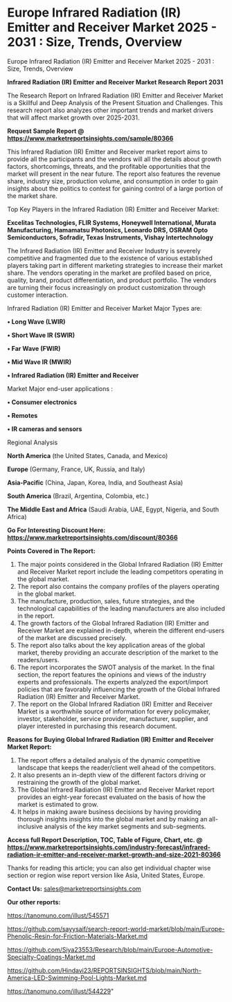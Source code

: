 # Europe Infrared Radiation (IR) Emitter and Receiver Market 2025 - 2031 : Size, Trends, Overview
Europe Infrared Radiation (IR) Emitter and Receiver Market 2025 - 2031 : Size, Trends, Overview

<strong>Infrared Radiation (IR) Emitter and Receiver Market Research Report 2031</strong>

The Research Report on Infrared Radiation (IR) Emitter and Receiver Market is a Skillful and Deep Analysis of the Present Situation and Challenges. This research report also analyzes other important trends and market drivers that will affect market growth over 2025-2031.

<strong>Request Sample Report @ <a href=https://www.marketreportsinsights.com/sample/80366>https://www.marketreportsinsights.com/sample/80366</a></strong>

This Infrared Radiation (IR) Emitter and Receiver market report aims to provide all the participants and the vendors will all the details about growth factors, shortcomings, threats, and the profitable opportunities that the market will present in the near future. The report also features the revenue share, industry size, production volume, and consumption in order to gain insights about the politics to contest for gaining control of a large portion of the market share.

Top Key Players in the Infrared Radiation (IR) Emitter and Receiver Market:

<strong>Excelitas Technologies, FLIR Systems, Honeywell International, Murata Manufacturing, Hamamatsu Photonics, Leonardo DRS, OSRAM Opto Semiconductors, Sofradir, Texas Instruments, Vishay Intertechnology</strong>

The Infrared Radiation (IR) Emitter and Receiver Industry is severely competitive and fragmented due to the existence of various established players taking part in different marketing strategies to increase their market share. The vendors operating in the market are profiled based on price, quality, brand, product differentiation, and product portfolio. The vendors are turning their focus increasingly on product customization through customer interaction.

Infrared Radiation (IR) Emitter and Receiver Market Major Types are:

<strong>• Long Wave (LWIR)

• Short Wave IR (SWIR)

• Far Wave (FWIR)

• Mid Wave IR (MWIR)

• Infrared Radiation (IR) Emitter and Receiver</strong>

Market Major end-user applications :

<strong>• Consumer electronics

• Remotes

• IR cameras and sensors</strong>

Regional Analysis

</u><strong><b>North America</b></strong> (the United States, Canada, and Mexico)

<strong><b>Europe </b></strong>(Germany, France, UK, Russia, and Italy)

<strong><b>Asia-Pacific</b></strong> (China, Japan, Korea, India, and Southeast Asia)

<strong><b>South America</b></strong> (Brazil, Argentina, Colombia, etc.)

<strong><b>The Middle East and Africa</b></strong> (Saudi Arabia, UAE, Egypt, Nigeria, and South Africa)

<strong>Go For Interesting Discount Here: <a href=https://www.marketreportsinsights.com/discount/80366>https://www.marketreportsinsights.com/discount/80366</a></strong>

<strong>Points Covered in The Report:</strong>
<ol>
  <li>The major points considered in the Global Infrared Radiation (IR) Emitter and Receiver Market report include the leading competitors operating in the global market.</li>
  <li>The report also contains the company profiles of the players operating in the global market.</li>
  <li>The manufacture, production, sales, future strategies, and the technological capabilities of the leading manufacturers are also included in the report.</li>
  <li>The growth factors of the Global Infrared Radiation (IR) Emitter and Receiver Market are explained in-depth, wherein the different end-users of the market are discussed precisely.</li>
  <li>The report also talks about the key application areas of the global market, thereby providing an accurate description of the market to the readers/users.</li>
  <li>The report incorporates the SWOT analysis of the market. In the final section, the report features the opinions and views of the industry experts and professionals. The experts analyzed the export/import policies that are favorably influencing the growth of the Global Infrared Radiation (IR) Emitter and Receiver Market.</li>
  <li>The report on the Global Infrared Radiation (IR) Emitter and Receiver Market is a worthwhile source of information for every policymaker, investor, stakeholder, service provider, manufacturer, supplier, and player interested in purchasing this research document.</li>
</ol>
<strong>Reasons for Buying Global Infrared Radiation (IR) Emitter and Receiver Market Report:</strong>

<ol>
  <li>The report offers a detailed analysis of the dynamic competitive landscape that keeps the reader/client well ahead of the competitors.</li>
  <li>It also presents an in-depth view of the different factors driving or restraining the growth of the global market.</li>
  <li>The Global Infrared Radiation (IR) Emitter and Receiver Market report provides an eight-year forecast evaluated on the basis of how the market is estimated to grow.</li>
  <li>It helps in making aware business decisions by having providing thorough insights insights into the global market and by making an all-inclusive analysis of the key market segments and sub-segments.</li>
</ol>
<strong>Access full Report Description, TOC, Table of Figure, Chart, etc. @ <a href=https://www.marketreportsinsights.com/industry-forecast/infrared-radiation-ir-emitter-and-receiver-market-growth-and-size-2021-80366>https://www.marketreportsinsights.com/industry-forecast/infrared-radiation-ir-emitter-and-receiver-market-growth-and-size-2021-80366</a></strong>


Thanks for reading this article; you can also get individual chapter wise section or region wise report version like Asia, United States, Europe.

<strong>Contact Us:</strong>
sales@marketreportsinsights.com

<strong>Our other reports:</strong>

<a href=https://tanomuno.com/illust/545571>https://tanomuno.com/illust/545571</a>

<a href=https://github.com/sayysaif/search-report-world-market/blob/main/Europe-Phenolic-Resin-for-Friction-Materials-Market.md>https://github.com/sayysaif/search-report-world-market/blob/main/Europe-Phenolic-Resin-for-Friction-Materials-Market.md</a>

<a href=https://github.com/Siya23553/Research/blob/main/Europe-Automotive-Specialty-Coatings-Market.md>https://github.com/Siya23553/Research/blob/main/Europe-Automotive-Specialty-Coatings-Market.md</a>

<a href=https://github.com/Hindavi23/REPORTSINSIGHTS/blob/main/North-America-LED-Swimming-Pool-Lights-Market.md>https://github.com/Hindavi23/REPORTSINSIGHTS/blob/main/North-America-LED-Swimming-Pool-Lights-Market.md</a>

<a href=https://tanomuno.com/illust/544229>https://tanomuno.com/illust/544229</a>"
